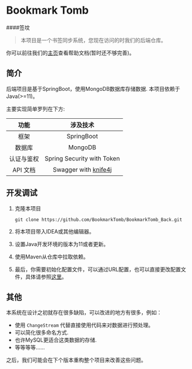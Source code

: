 # Bookmark Tomb

####签坟

> 本项目是一个书签同步系统，您现在访问的时我们的后端仓库。

你可以前往我们的[主页](https://bookmarktomb.github.io/BookmarkTomb_Docs)查看帮助文档(暂时还不够完善)。

## 简介

后端项目是基于SpringBoot，使用MongoDB数据库存储数据. 本项目依赖于Java(>=11)。

主要实现简单罗列在下方: 

|功能|涉及技术|
|:----:|:----:|
|框架|SpringBoot|
|数据库|MongoDB|
|认证与鉴权|Spring Security with Token|
|API 文档|Swagger with [knife4j](https://github.com/xiaoymin/swagger-bootstrap-ui)|

##  开发调试

1. 克隆本项目
   
    `git clone https://github.com/BookmarkTomb/BookmarkTomb_Back.git`
   
2. 将本项目带入IDEA或其他编辑器。
3. 设置Java开发环境的版本为11或者更新。
4. 使用Maven从仓库中拉取依赖。
5. 最后，你需要初始化配置文件，可以通过URL配置，也可以直接更改配置文件，具体请参照[这里](https://bookmarktomb.github.io/BookmarkTomb_Docs/#develop)。

## 其他

本系统在设计之初就存在很多缺陷，可以改进的地方有很多，例如：

- 使用 `ChangeStream` 代替直接使用代码来对数据进行预处理。
- 可以简化很多命名方式.
- 也许MySQL更适合这类数据的存储.
- 等等等等……

之后，我们可能会在下个版本重构整个项目来改善这些问题。